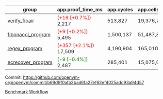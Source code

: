 | group | app.proof_time_ms | app.cycles | app.cells_used | leaf.proof_time_ms | leaf.cycles | leaf.cells_used |
| -- | -- | -- | -- | -- | -- | -- |
| [verify_fibair](https://github.com/openvm-org/openvm/blob/benchmark-results/benchmarks-pr/1286/verify_fibair-b69d9f0afa3bad6fa27ef63ef4025adc93a94d57.md) |<span style='color: red'>(+16 [+0.7%])</span> 2,217 |  513,827 |  19,376,791 |- | - | - |
| [fibonacci_program](https://github.com/openvm-org/openvm/blob/benchmark-results/benchmarks-pr/1286/fibonacci-b69d9f0afa3bad6fa27ef63ef4025adc93a94d57.md) |<span style='color: red'>(+9 [+0.2%])</span> 5,495 |  1,500,137 |  51,487,838 |- | - | - |
| [regex_program](https://github.com/openvm-org/openvm/blob/benchmark-results/benchmarks-pr/1286/regex-b69d9f0afa3bad6fa27ef63ef4025adc93a94d57.md) |<span style='color: red'>(+357 [+2.1%])</span> 17,509 |  4,190,904 |  165,010,909 |- | - | - |
| [ecrecover_program](https://github.com/openvm-org/openvm/blob/benchmark-results/benchmarks-pr/1286/ecrecover-b69d9f0afa3bad6fa27ef63ef4025adc93a94d57.md) |<span style='color: green'>(-9 [-0.4%])</span> 2,487 |  285,401 |  15,075,033 |- | - | - |


Commit: https://github.com/openvm-org/openvm/commit/b69d9f0afa3bad6fa27ef63ef4025adc93a94d57

[Benchmark Workflow](https://github.com/openvm-org/openvm/actions/runs/12966470100)
